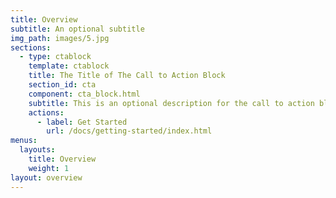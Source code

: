 ```yaml
---
title: Overview
subtitle: An optional subtitle
img_path: images/5.jpg
sections:
  - type: ctablock
    template: ctablock
    title: The Title of The Call to Action Block
    section_id: cta
    component: cta_block.html
    subtitle: This is an optional description for the call to action block.
    actions:
      - label: Get Started
        url: /docs/getting-started/index.html
menus:
  layouts:
    title: Overview
    weight: 1
layout: overview
---
```

